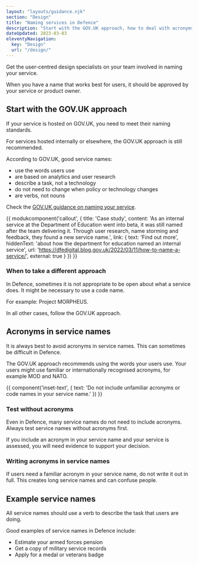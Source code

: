 ```yaml
---
layout: "layouts/guidance.njk"
section: "Design"
title: "Naming services in Defence"
description: "Start with the GOV.UK approach, how to deal with acronyms in Defence and find examples of good service names."
dateUpdated: 2023-03-03
eleventyNavigation:
  key: "Design"
  url: "/design/"
---
```


Get the user-centred design specialists on your team involved in naming your service. 

When you have a name that works best for users, it should be approved by your service or product owner.

## Start with the GOV.UK approach

If your service is hosted on GOV.UK, you need to meet their naming standards. 

For services hosted internally or elsewhere, the GOV.UK approach is still recommended.

According to GOV.UK, good service names:

- use the words users use
- are based on analytics and user research
- describe a task, not a technology
- do not need to change when policy or technology changes
- are verbs, not nouns

Check the [GOV.UK guidance on naming your service](https://gov.uk/service-manual/design/naming-your-service/).

{{ modukcomponent('callout', {
  title: 'Case study',
  content: 'As an internal service at the Department of Education went into beta, it was still named after the team delivering it. Through user research, name storming and feedback, they found a new service name.',
  link: {
    text: 'Find out more',
    hiddenText: 'about how the department for education named an internal service',
    url: 'https://dfedigital.blog.gov.uk/2022/03/11/how-to-name-a-service/',
    external: true
  }
}) }}

### When to take a different approach

In Defence, sometimes it is not appropriate to be open about what a service does. It might be necessary to use a code name. 

For example: Project MORPHEUS. 

In all other cases, follow the GOV.UK approach. 

## Acronyms in service names

It is always best to avoid acronyms in service names. This can sometimes be difficult in Defence. 

The GOV.UK approach recommends using the words your users use. Your users might use familiar or internationally recognised acronyms, for example MOD and NATO. 

{{ component('inset-text', {
  text: 'Do not include unfamiliar acronyms or code names in your service name.'
}) }}

### Test without acronyms

Even in Defence, many service names do not need to include acronyms. Always test service names without acronyms first. 

If you include an acronym in your service name and your service is assessed, you will need evidence to support your decision. 

### Writing acronyms in service names 

If users need a familiar acronym in your service name, do not write it out in full. This creates long service names and can confuse people. 

## Example service names 

All service names should use a verb to describe the task that users are doing. 

Good examples of service names in Defence include:

- Estimate your armed forces pension
- Get a copy of military service records
- Apply for a medal or veterans badge
